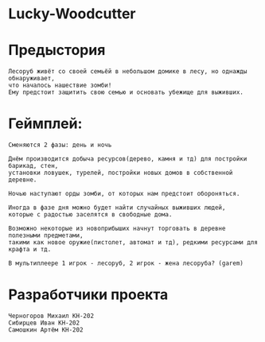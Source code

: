 # Lucky-Woodcutter
# Предыстория
    Лесоруб живёт со своей семьёй в небольшом домике в лесу, но однажды обнаруживает,
    что началось нашествие зомби! 
    Ему предстоит защитить свою семью и основать убежище для выживших. 
# Геймплей:
    Сменяются 2 фазы: день и ночь

    Днём производится добыча ресурсов(дерево, камня и тд) для постройки барикад, стен,
    установки ловушек, турелей, постройки новых домов в собственной деревне.

    Ночью наступают орды зомби, от которых нам предстоит обороняться.

    Иногда в фазе дня можно будет найти случайных выживших людей,
    которые с радостью заселятся в свободные дома.

    Возможно некоторые из новоприбыших начнут торговать в деревне полезными предметами,
    такими как новое оружие(пистолет, автомат и тд), редкими ресурсами для крафта и тд.

    В мультиплеере 1 игрок - лесоруб, 2 игрок - жена лесоруба? (garem)
# Разработчики проекта
    Черногоров Михаил КН-202
    Сибирцев Иван КН-202
    Самошкин Артём КН-202